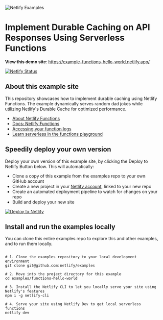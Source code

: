 ![Netlify Examples](https://github.com/netlify/examples/assets/5865/4145aa2f-b915-404f-af02-deacee24f7bf)

# Implement Durable Caching on API Responses Using Serverless Functions

**View this demo site**: https://example-functions-hello-world.netlify.app/

[![Netlify Status](https://api.netlify.com/api/v1/badges/f15f03f9-55d8-4adc-97d5-f6e085141610/deploy-status)](https://app.netlify.com/sites/example-hello-world-function/deploys)



## About this example site

This repository showcases how to implement durable caching using Netlify Functions. The example dynamically serves random dad jokes while utilizing Netlify's Durable Cache for optimized performance.


- [About Netlify Functions](https://www.netlify.com/products/functions/?utm_campaign=dx-examples&utm_source=example-site&utm_medium=web&utm_content=example-hello-functions)
- [Docs: Netlify Functions](https://docs.netlify.com/functions/overview/?utm_campaign=dx-examples&utm_source=example-site&utm_medium=web&utm_content=example-hello-functions)
- [Accessing your function logs](https://docs.netlify.com/functions/logs/?utm_campaign=dx-examples&utm_source=example-site&utm_medium=web&utm_content=example-hello-functions)
- [Learn serverless in the functions playground](https://functions.netlify.com/?utm_campaign=dx-examples&utm_source=example-site&utm_medium=web&utm_content=example-hello-functions)



## Speedily deploy your own version

Deploy your own version of this example site, by clicking the Deploy to Netlify Button below. This will automatically:

- Clone a copy of this example from the examples repo to your own GitHub account
- Create a new project in your [Netlify account](https://app.netlify.com/?utm_medium=social&utm_source=github&utm_campaign=devex-ph&utm_content=devex-examples), linked to your new repo
- Create an automated deployment pipeline to watch for changes on your repo
- Build and deploy your new site

[![Deploy to Netlify](https://www.netlify.com/img/deploy/button.svg)](https://app.netlify.com/start/deploy?repository=https://github.com/netlify/examples/&create_from_path=examples/serverless/hello-world-functions&utm_campaign=dx-examples)


## Install and run the examples locally

You can clone this entire examples repo to explore this and other examples, and to run them locally.

```shell

# 1. Clone the examples repository to your local development environment
git clone git@github.com:netlify/examples

# 2. Move into the project directory for this example
cd examples/functions-hello-world

# 3. Install the Netlify CLI to let you locally serve your site using Netlify's features
npm i -g netlify-cli

# 4. Serve your site using Netlify Dev to get local serverless functions
netlify dev

```


